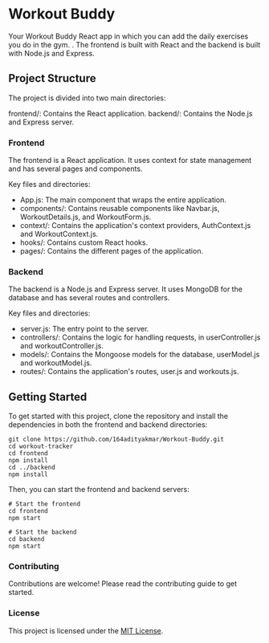 # Workout Buddy

Your Workout Buddy React app in which you can add the daily exercises you do in the gym.
. The frontend is built with React and the backend is built with Node.js and Express.

## Project Structure

The project is divided into two main directories:

frontend/: Contains the React application.
backend/: Contains the Node.js and Express server.

### Frontend

The frontend is a React application. It uses context for state management and has several pages and components.

Key files and directories:

- App.js: The main component that wraps the entire application.
- components/: Contains reusable components like Navbar.js, WorkoutDetails.js, and WorkoutForm.js.
- context/: Contains the application's context providers, AuthContext.js and WorkoutContext.js.
- hooks/: Contains custom React hooks.
- pages/: Contains the different pages of the application.

### Backend

The backend is a Node.js and Express server. It uses MongoDB for the database and has several routes and controllers.

Key files and directories:

- server.js: The entry point to the server.
- controllers/: Contains the logic for handling requests, in userController.js and workoutController.js.
- models/: Contains the Mongoose models for the database, userModel.js and workoutModel.js.
- routes/: Contains the application's routes, user.js and workouts.js.

## Getting Started

To get started with this project, clone the repository and install the dependencies in both the frontend and backend directories:

```
git clone https://github.com/164adityakmar/Workout-Buddy.git
cd workout-tracker
cd frontend
npm install
cd ../backend
npm install
```

Then, you can start the frontend and backend servers:

```
# Start the frontend
cd frontend
npm start

# Start the backend
cd backend
npm start
```

### Contributing
Contributions are welcome! Please read the contributing guide to get started.

### License
This project is licensed under the [MIT License](LICENSE).
